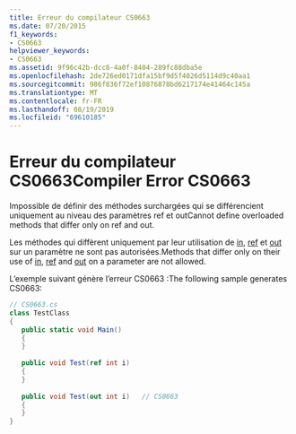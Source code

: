 ```yaml
---
title: Erreur du compilateur CS0663
ms.date: 07/20/2015
f1_keywords:
- CS0663
helpviewer_keywords:
- CS0663
ms.assetid: 9f96c42b-dcc8-4a0f-8404-289fc88dba5e
ms.openlocfilehash: 2de726ed0171dfa15bf9d5f4026d5114d9c40aa1
ms.sourcegitcommit: 986f836f72ef10876878bd6217174e41464c145a
ms.translationtype: MT
ms.contentlocale: fr-FR
ms.lasthandoff: 08/19/2019
ms.locfileid: "69610185"
---
```

# <a name="compiler-error-cs0663"></a><span data-ttu-id="73a1c-102">Erreur du compilateur CS0663</span><span class="sxs-lookup"><span data-stu-id="73a1c-102">Compiler Error CS0663</span></span>
<span data-ttu-id="73a1c-103">Impossible de définir des méthodes surchargées qui se différencient uniquement au niveau des paramètres ref et out</span><span class="sxs-lookup"><span data-stu-id="73a1c-103">Cannot define overloaded methods that differ only on ref and out.</span></span>  
  
 <span data-ttu-id="73a1c-104">Les méthodes qui diffèrent uniquement par leur utilisation de [in](../language-reference/keywords/in-parameter-modifier.md), [ref](../language-reference/keywords/ref.md) et [out](../language-reference/keywords/out-parameter-modifier.md) sur un paramètre ne sont pas autorisées.</span><span class="sxs-lookup"><span data-stu-id="73a1c-104">Methods that differ only on their use of [in](../language-reference/keywords/in-parameter-modifier.md), [ref](../language-reference/keywords/ref.md) and [out](../language-reference/keywords/out-parameter-modifier.md) on a parameter are not allowed.</span></span>  
  
 <span data-ttu-id="73a1c-105">L’exemple suivant génère l’erreur CS0663 :</span><span class="sxs-lookup"><span data-stu-id="73a1c-105">The following sample generates CS0663:</span></span>  
  
```csharp  
// CS0663.cs  
class TestClass  
{  
   public static void Main()  
   {  
   }  
  
   public void Test(ref int i)  
   {  
   }  
  
   public void Test(out int i)   // CS0663  
   {  
   }  
}  
```
